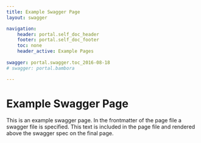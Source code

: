 ```yaml
---
title: Example Swagger Page
layout: swagger

navigation:
    header: portal.self_doc_header 
    footer: portal.self_doc_footer
    toc: none
    header_active: Example Pages
    
swagger: portal.swagger.toc_2016-08-18
# swagger: portal.bambora

---
```


# Example Swagger Page 

This is an example swagger page. In the frontmatter of the page file a swagger file is specified. This text is included in the page file and rendered above the swagger spec on the final page.


